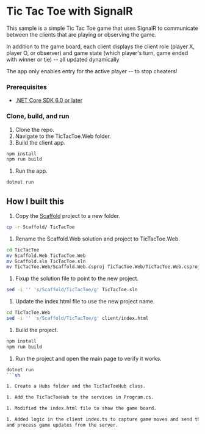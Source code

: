 # Tic Tac Toe with SignalR

This sample is a simple Tic Tac Toe game that uses SignalR to communicate between the clients
that are playing or observing the game.

In addition to the game board, each client displays the client role (player X, player O, or observer)
and game state (which player's turn, game ended with winner or tie) -- all updated dynamically

The app only enables entry for the active player -- to stop cheaters!

### Prerequisites

- [.NET Core SDK 6.0 or later](https://dotnet.microsoft.com/download/dotnet-core/)

### Clone, build, and run

1. Clone the repo.
1. Navigate to the TicTacToe.Web folder.
1. Build the client app.

```sh
npm install
npm run build
```

1. Run the app.

```sh
dotnet run
```

## How I built this

1. Copy the [Scaffold](../Scaffold) project to a new folder.

```sh
cp -r Scaffold/ TicTacToe
```

1. Rename the Scaffold.Web solution and project to TicTacToe.Web.

```sh
cd TicTacToe
mv Scaffold.Web TicTacToe.Web
mv Scaffold.sln TicTacToe.sln
mv TicTacToe.Web/Scaffold.Web.csproj TicTacToe.Web/TicTacToe.Web.csproj
```

1. Fixup the solution file to point to the new project.

```sh
sed -i '' 's/Scaffold/TicTacToe/g' TicTacToe.sln
```

1. Update the index.html file to use the new project name.

```sh
cd TicTacToe.Web
sed -i '' 's/Scaffold/TicTacToe/g' client/index.html
```

1. Build the project.

```sh
npm install
npm run build
```

1. Run the project and open the main page to verify it works.

```sh
dotnet run
```sh

1. Create a Hubs folder and the TicTacToeHub class.

1. Add the TicTacToeHub to the services in Program.cs.

1. Modified the index.html file to show the game board.

1. Added logic in the client index.ts to capture game moves and send them to the server,
and process game updates from the server.
